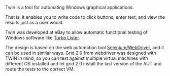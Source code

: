 Twin is a tool for automating Windows graphical applications.

That is, it enables you to write code to click buttons, enter text, and view the results just as a user would.

Twin was developed at eBay to allow automatic functional testing of Windows software like [Turbo Lister](http://pages.ebay.com/turbo_lister/).

The design is based on the web automation tool [Selenium/WebDriver](http://www.seleniumhq.org), and it can be used in similar ways. Grid 2.0 from webdriver was designed with TWIN in mind, so you can test against multiple virtual machines with different OS installed and let grid 2.0 install the last version of the AUT  and route the tests to the correct VM.